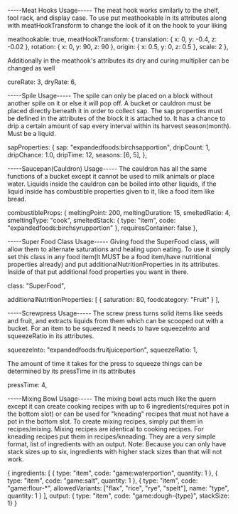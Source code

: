 -----Meat Hooks Usage-----
The meat hook works similarly to the shelf, tool rack, and display case. To use put meathookable in its attributes along with meatHookTransform to change the look of it on the hook to your liking

meathookable: true,
meatHookTransform: {
  translation: { x: 0, y: -0.4, z: -0.02 },
  rotation: { x: 0, y: 90, z: 90 },
  origin: { x: 0.5, y: 0, z: 0.5 },
  scale: 2
},

Additionally in the meathook's attributes its dry and curing multiplier can be changed as well

cureRate: 3,
dryRate: 6,

-----Spile Usage-----
The spile can only be placed on a block without another spile on it or else it will pop off. A bucket or cauldron must be placed directly beneath it in order to collect sap. The sap properties must be defined in the attributes of the block it is attached to. It has a chance to drip a certain amount of sap every interval within its harvest season(month). Must be a liquid.

sapProperties: {
  sap: "expandedfoods:birchsapportion",
  dripCount: 1,
  dripChance: 1.0,
  dripTime: 12,
  seasons: [6, 5],
},

-----Saucepan(Cauldron) Usage-----
The cauldron has all the same functions of a bucket except it cannot be used to milk animals or place water. Liquids inside the cauldron can be boiled into other liquids, if the liquid inside has combustible properties given to it, like a food item like bread.

combustibleProps: {
  meltingPoint: 200,
  meltingDuration: 15,
  smeltedRatio: 4,
  smeltingType: "cook",
  smeltedStack: { type: "item", code: "expandedfoods:birchsyrupportion" },
  requiresContainer: false
},

-----Super Food Class Usage-----
Giving food the SuperFood class, will allow them to alternate saturations and healing upon eating. To use it simply set this class in any food item(It MUST be a food item/have nutritional properties already) and put additionalNutritionProperties in its attributes. Inside of that put additional food properties you want in there.

class: "SuperFood",

additionalNutritionProperties: [
  { saturation: 80, foodcategory: "Fruit" }
],

-----Screwpress Usage-----
The screw press turns solid items like seeds and fruit, and extracts liquids from them which can be scooped out with a bucket. For an item to be squeezed it needs to have squeezeInto and squeezeRatio in its attributes.

squeezeInto: "expandedfoods:fruitjuiceportion",
squeezeRatio: 1,

The amount of time it takes for the press to squeeze things can be determined by its pressTime in its attributes

pressTime: 4,

-----Mixing Bowl Usage-----
The mixing bowl acts much like the quern except it can create cooking recipes with up to 6 ingredients(requires pot in the bottom slot) or can be used for "kneading" recipes that must not have a pot in the bottom slot. To create mixing recipes, simply put them in recipes/mixing. Mixing recipes are identical to cooking recipes. For kneading recipes put them in recipes/kneading. They are a very simple format, list of ingredients with an output. Note: Because you can only have stack sizes up to six, ingredients with higher stack sizes than that will not work.

{
	ingredients: [
		{ type: "item", code: "game:waterportion",  quantity: 1 },
		{ type: "item", code: "game:salt", quantity: 1 },
		{ type: "item", code: "game:flour-*", allowedVariants: ["flax", "rice", "rye", "spelt"], name: "type", quantity: 1 }
	],
	output: { type: "item", code: "game:dough-{type}", stackSize: 1}
}
